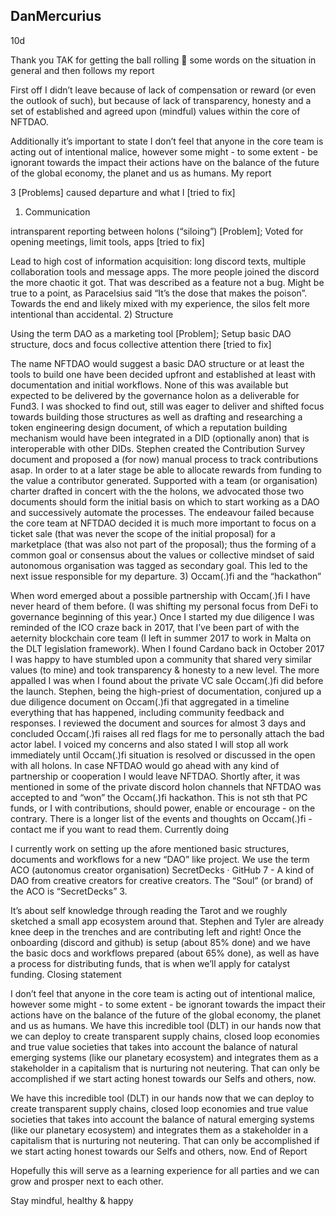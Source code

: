 ## DanMercurius
10d

Thank you TAK for getting the ball rolling :pray: some words on the situation in general and then follows my report

First off I didn’t leave because of lack of compensation or reward (or even the outlook of such), but because of lack of transparency, honesty and a set of established and agreed upon (mindful) values within the core of NFTDAO.

Additionally it’s important to state I don’t feel that anyone in the core team is acting out of intentional malice, however some might - to some extent - be ignorant towards the impact their actions have on the balance of the future of the global economy, the planet and us as humans.
My report

3 [Problems] caused departure and what I [tried to fix]
1) Communication

intransparent reporting between holons (“siloing”) [Problem];
Voted for opening meetings, limit tools, apps [tried to fix]

Lead to high cost of information acquisition: long discord texts, multiple collaboration tools and message apps. The more people joined the discord the more chaotic it got. That was described as a feature not a bug. Might be true to a point, as Paracelsius said “It’s the dose that makes the poison”.
Towards the end and likely mixed with my experience, the silos felt more intentional than accidental.
2) Structure

Using the term DAO as a marketing tool [Problem];
Setup basic DAO structure, docs and focus collective attention there [tried to fix]

The name NFTDAO would suggest a basic DAO structure or at least the tools to build one have been decided upfront and established at least with documentation and initial workflows. None of this was available but expected to be delivered by the governance holon as a deliverable for Fund3. I was shocked to find out, still was eager to deliver and shifted focus towards building those structures as well as drafting and researching a token engineering design document, of which a reputation building mechanism would have been integrated in a DID (optionally anon) that is interoperable with other DIDs. Stephen created the Contribution Survey document and proposed a (for now) manual process to track contributions asap. In order to at a later stage be able to allocate rewards from funding to the value a contributor generated.
Supported with a team (or organisation) charter drafted in concert with the the holons, we advocated those two documents should form the initial basis on which to start working as a DAO and successively automate the processes. The endeavour failed because the core team at NFTDAO decided it is much more important to focus on a ticket sale (that was never the scope of the initial proposal) for a marketplace (that was also not part of the proposal); thus the forming of a common goal or consensus about the values or collective mindset of said autonomous organisation was tagged as secondary goal. This led to the next issue responsible for my departure.
3) Occam(.)fi and the “hackathon”

When word emerged about a possible partnership with Occam(.)fi I have never heard of them before. (I was shifting my personal focus from DeFi to governance beginning of this year.)
Once I started my due diligence I was reminded of the ICO craze back in 2017, that I’ve been part of with the aeternity blockchain core team (I left in summer 2017 to work in Malta on the DLT legislation framework).
When I found Cardano back in October 2017 I was happy to have stumbled upon a community that shared very similar values (to mine) and took transparency & honesty to a new level. The more appalled I was when I found about the private VC sale Occam(.)fi did before the launch.
Stephen, being the high-priest of documentation, conjured up a due diligence document on Occam(.)fi that aggregated in a timeline everything that has happened, including community feedback and responses. I reviewed the document and sources for almost 3 days and concluded Occam(.)fi raises all red flags for me to personally attach the bad actor label. I voiced my concerns and also stated I will stop all work immediately until Occam(.)fi situation is resolved or discussed in the open with all holons.
In case NFTDAO would go ahead with any kind of partnership or cooperation I would leave NFTDAO.
Shortly after, it was mentioned in some of the private discord holon channels that NFTDAO was accepted to and “won” the Occam(.)fi hackathon. This is not sth that PC funds, or I with contributions, should power, enable or encourage - on the contrary.
There is a longer list of the events and thoughts on Occam(.)fi - contact me if you want to read them.
Currently doing

I currently work on setting up the afore mentioned basic structures, documents and workflows for a new “DAO” like project. We use the term ACO (autonomus creator organisation) SecretDecks · GitHub 7 - A kind of DAO from creative creators for creative creators. The “Soul” (or brand) of the ACO is “SecretDecks” 3.

It’s about self knowledge through reading the Tarot and we roughly sketched a small app ecosystem around that. Stephen and Tyler are already knee deep in the trenches and are contributing left and right!
Once the onboarding (discord and github) is setup (about 85% done) and we have the basic docs and workflows prepared (about 65% done), as well as have a process for distributing funds, that is when we’ll apply for catalyst funding.
Closing statement

I don’t feel that anyone in the core team is acting out of intentional malice, however some might - to some extent - be ignorant towards the impact their actions have on the balance of the future of the global economy, the planet and us as humans.
We have this incredible tool (DLT) in our hands now that we can deploy to create transparent supply chains, closed loop economies and true value societies that takes into account the balance of natural emerging systems (like our planetary ecosystem) and integrates them as a stakeholder in a capitalism that is nurturing not neutering. That can only be accomplished if we start acting honest towards our Selfs and others, now.

We have this incredible tool (DLT) in our hands now that we can deploy to create transparent supply chains, closed loop economies and true value societies that takes into account the balance of natural emerging systems (like our planetary ecosystem) and integrates them as a stakeholder in a capitalism that is nurturing not neutering. That can only be accomplished if we start acting honest towards our Selfs and others, now.
End of Report

Hopefully this will serve as a learning experience for all parties and we can grow and prosper next to each other.

Stay mindful, healthy & happy 
